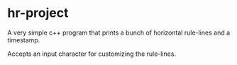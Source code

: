 # hr-project

A very simple c++ program that prints a bunch of horizontal rule-lines and a timestamp.

Accepts an input character for customizing the rule-lines.
